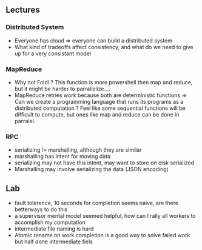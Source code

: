 ## Lectures

### Distributed System
- Everyone has cloud => everyone can build a distributed system
- What kind of tradeoffs affect consistency, and what do we need to give up for a very consistant model

### MapReduce
- Why not Foldl ? This function is more powershell then map and reduce, but it might be harder to parrallelize....
- MapReduce retries work because both are deterministic functions => Can we create a programming language that runs its programs as a distributed computation ? Feel like some sequential functions will be difficult to compute, but ones like map and reduce can be done in parralel. 

### RPC
- serializing != marshalling, although they are similar
- marshalling has intent for moving data
- serializing may not have this intent, may want to store on disk serialized
- Marshalling may involve serializing the data (JSON encoding)

## Lab
- fault tolerence, 10 seconds for completion seems naive, are there betterways to do this
- a supervisor mental model seemed helpful, how can I rally all workers to accomplish my computation
- intermediate file naming is hard
- Atomic rename on work completion is a good way to solve failed work but half done intermediate fiels
